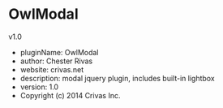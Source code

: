 OwlModal
========

v1.0

* pluginName: OwlModal
* author: Chester Rivas
* website: crivas.net
* description: modal jquery plugin, includes built-in lightbox
* version: 1.0
* Copyright (c) 2014 Crivas Inc.